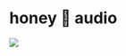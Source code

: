 # honey 🍯 audio

<img src="https://raw.githubusercontent.com/HoneyAudio/HoneyAudio.github.io/refs/heads/main/public/app.png">

